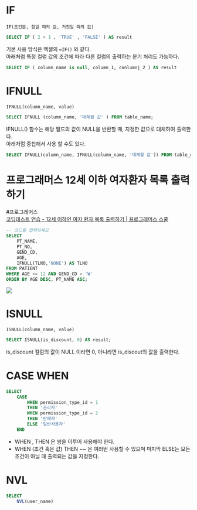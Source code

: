 # IF
`IF(조건문, 참일 때의 값, 거짓일 떄의 값)`
```sql
SELECT IF ( 2 > 1 , 'TRUE' , 'FALSE' ) AS result
```

기본 사용 방식은 엑셀의 `=IF()` 와 같다. <br>
아래처럼 특정 컬럼 값의 조건에 따라 다른 컬럼의 출력하는 분기 처리도 가능하다.

```sql
SELECT IF ( column_name is null, column_1, conlumnj_2 ) AS result
```


# IFNULL
`IFNULL(column_name, value)`
```sql
SELECT IFNULL (column_name, '대체할 값' ) FROM table_name;
```

IFNULL() 함수는 해당 필드의 값이 NULL을 반환할 때, 지정한 값으로 대체하여 출력한다.<br>
아래처럼 중첩해서 사용 할 수도 있다.

```sql
SELECT IFNULL(column_name, IFNULL(column_name, '대체할 값')) FROM table_name;
```


# 프로그래머스 12세 이하 여자환자 목록 출력하기
#프로그래머스  
[코딩테스트 연습 - 12세 이하인 여자 환자 목록 출력하기 | 프로그래머스 스쿨](https://school.programmers.co.kr/learn/courses/30/lessons/132201)

```sql
-- 코드를 입력하세요
SELECT
    PT_NAME,
    PT_NO,
    GEND_CD,
    AGE,
    IFNULL(TLNO,'NONE') AS TLNO
FROM PATIENT
WHERE AGE <= 12 AND GEND_CD = 'W'
ORDER BY AGE DESC, PT_NAME ASC;

```

![](https://i.imgur.com/LDHPyJH.png)

# ISNULL
`ISNULL(column_name, value)`
```sql
SELECT ISNULL(is_discount, 0) AS result;
```
is_discount 컬럼의 값이 NULL 이라면 0, 아니라면 is_discout의 값을 출력한다.

# CASE WHEN
```sql
SELECT
	CASE
		WHEN permission_type_id = 1
		THEN '관리자'
		WHEN permission_type_id = 2
		THEN '판매자'
		ELSE '일반사용자'
	END
```
- WHEN , THEN 은 쌍을 이루어 사용해야 한다.
- WHEN (조건 혹은 값) THEN ~~ 은 여러번 사용할 수 있으며 마지막 ELSE는 모든 조건이 아닐 때 출력되는 값을 지정한다.

# NVL
```sql
SELECT
	NVL(user_name)
```